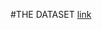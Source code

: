 #THE DATASET
 [link](https://universe.roboflow.com/roboflow-universe-projects/license-plate-recognition-rxg4e/dataset/4)
